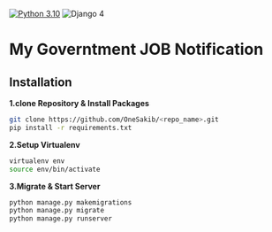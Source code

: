 [![Python 3.10 ](https://img.shields.io/badge/python-3.10-yellow.svg)](https://www.python.org/downloads/release/python-3105/)
![Django 4 ](https://img.shields.io/badge/Django-4.0-green.svg)
# My Governtment JOB Notification

## Installation

**1.clone Repository & Install Packages**
```sh
git clone https://github.com/OneSakib/<repo_name>.git
pip install -r requirements.txt
```
**2.Setup Virtualenv**
```sh
virtualenv env
source env/bin/activate
```
**3.Migrate & Start Server**
```sh
python manage.py makemigrations
python manage.py migrate
python manage.py runserver
```

